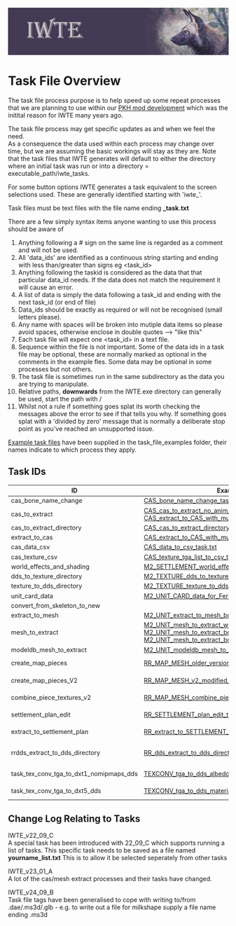 ![IWTE banner](../IWTEgithub_images/IWTEbanner.jpg)
# Task File Overview
The task file process purpose is to help speed up some repeat processes that we are planning to use within our [PKH mod development](https://discord.gg/wCktBnYnSM) which was the initital reason for IWTE many years ago.
 
The task file process may get specific updates as and when we feel the need.\
As a consequence the data used within each process may change over time, but we are assuming the basic workings will stay as they are.
Note that the task files that IWTE generates will default to either the directory where an initial task was run or into a directory = executable_path/iwte_tasks.

For some button options IWTE generates a task equivalent to the screen selections used. These are generally identified starting with 'iwte_'. 

Task files must be text files with the file name ending **_task.txt**

There are a few simply syntax items anyone wanting to use this process should be aware of
1. Anything following a # sign on the same line is regarded as a comment and will not be used.
2. All 'data_ids' are identified as a continuous string starting and ending with less than/greater than signs eg <task_id>
3. Anything following the taskid is considered as the data that that particular data_id needs. If the data does not match the requirement it will cause an error.
4. A list of data is simply the data following a task_id and ending with the next task_id (or end of file)
5. Data_ids should be exactly as required or will not be recognised (small letters please).
6. Any name with spaces will be broken into mutiple data items so please avoid spaces, otherwise enclose in double quotes -->  "like this"
7. Each task file will expect one <task_id> in a text file.
8. Sequence within the file is not important. Some of the data ids in a task file may be optional, these are normally marked as optional in the comments in the example fles. Some data may be optional in some processes but not others.
9. The task file is sometimes run in the same subdirectory as the data you are trying to manipulate.
10. Relative paths, **downwards** from the IWTE.exe directory can generally be used, start the path with /
11. Whilst not a rule if something goes splat its worth checking the messages above the error to see if that tells you why.  If something goes splat with a 'divided by zero' message that is normally a deliberate stop point as you've reached an unsupported issue.

[Example task files](../task_file_examples) have been supplied in the task_file_examples folder, their names indicate to which process they apply.

## Task IDs
| ID | Example task/s | Documentation (inc button options) | Notes |
| ----|----|----|----|
| cas_bone_name_change | [CAS_bone_name_change_task.txt](../task_file_examples/CAS_bone_name_change_task.txt) |
| cas_to_extract | [CAS_cas_to_extract_no_anim_task.txt](../task_file_examples/CAS_cas_to_extract_no_anim_task.txt)<br>[CAS_extract_to_CAS_with_multiple_anims_task.txt](../task_file_examples/CAS_extract_to_CAS_with_multiple_anims_task.txt) | [strat_models.md](../documentation/strat_models.md)
| cas_to_extract_directory | [CAS_cas_to_extract_directory_task.txt]([../task_file_examples/CAS_cas_to_extract_directory_task.txt)
| extract_to_cas | [CAS_extract_to_CAS_with_multiple_anims_task.txt](../task_file_examples/CAS_extract_to_CAS_with_multiple_anims_task.txt)
| cas_data_csv | [CAS_data_to_csv_task.txt](../task_file_examples/CAS_data_to_csv_task.txt)
| cas_texture_csv | [CAS_texture_tga_list_to_csv_task.txt](../task_file_examples/CAS_texture_tga_list_to_csv_task.txt)
| world_effects_and_shading | [M2_SETTLEMENT_world_effect_and_shading_task.txt](../task_file_examples/M2_SETTLEMENT_world_effect_and_shading_task.txt) | | M2 only |
| dds_to_texture_directory | [M2_TEXTURE_dds_to_texture_directory_task.txt](../task_file_examples/M2_TEXTURE_dds_to_texture_directory_task.txt) | [M2 Texture Conversion Options](Image_Editing_and_Conversion.md#m2-texture-conversion-options) | M2 only |
| texture_to_dds_directory | [M2_TEXTURE_texture_to_dds_directory_task.txt](../task_file_examples/M2_TEXTURE_texture_to_dds_directory_task.txt) | [M2 Texture Conversion Options](Image_Editing_and_Conversion.md#m2-texture-conversion-options) | M2 only |
| unit_card_data | [M2_UNIT_CARD_data_for_Feral_Blender_addon_task.txt](../task_file_examples/M2_UNIT_CARD_data_for_Feral_Blender_addon_task.txt) | | M2 only |
| convert_from_skeleton_to_new |
| extract_to_mesh | [M2_UNIT_extract_to_mesh_body_WEAPON_SHIELD_anims_task.txt](../task_file_examples/M2_UNIT_extract_to_mesh_body_WEAPON_SHIELD_anims_task.txt) | | M2 only |
| mesh_to_extract | [M2_UNIT_mesh_to_extract_with_anims_list_task.txt](../task_file_examples/M2_UNIT_mesh_to_extract_with_anims_list_task.txt)<br> [M2_UNIT_mesh_to_extract_body_and_WEAPON_anims_task.txt](../task_file_examples/M2_UNIT_mesh_to_extract_body_and_WEAPON_anims_task.txt)<br>[M2_UNIT_mesh_to_extract_body_WEAPON_and_MOUNT_task.txt](../task_file_examples/M2_UNIT_mesh_to_extract_body_WEAPON_and_MOUNT_task.txt)  | | M2 only |
| modeldb_mesh_to_extract | [M2_UNIT_modeldb_mesh_to_extract_task.txt](../task_file_examples/M2_UNIT_modeldb_mesh_to_extract_task.txt) | | M2 only |
| create_map_pieces | [RR_MAP_MESH_older_version_task.txt](../task_file_examples/RR_MAP_MESH_older_version_task.txt) | | RR only (map) |
| create_map_pieces_V2 | [RR_MAP_MESH_v2_modified_textures_task.txt](../task_file_examples/RR_MAP_MESH_v2_modified_textures_task.txt) | | RR only (map) |
| combine_piece_textures_v2 | [RR_MAP_MESH_combine_piece_textures_task.txt](../task_file_examples/RR_MAP_MESH_combine_piece_textures_task.txt) | | RR only (map) |
| settlement_plan_edit  | [RR_SETTLEMENT_plan_edit_task.txt](../task_file_examples/RR_SETTLEMENT_plan_edit_task.txt) | [battlemap_settlements_RR_and_RTW.md](../documentation/battlemap_settlements_RR_and_RTW.md)| RR (/RTW\*) |
| extract_to_settlement_plan | [RR_extract_to_SETTLEMENT_plan.txt](../task_file_examples/RR_extract_to_SETTLEMENT_plan.txt) | | RR (/RTW\*)
| rrdds_extract_to_dds_directory | [RR_dds_extract_to_dds_directory_task.txt](../task_file_examples/RR_dds_extract_to_dds_directory_task.txt) | [RR dds LZ4 Compression Conversion Options](Image_Editing_and_Conversion.md#rr-dds-lz4-compression-conversion-options) | RR only (Lz4 dds) |
| task_tex_conv_tga_to_dxt1_nomipmaps_dds | [TEXCONV_tga_to_dds_albedos_task.txt](../task_file_examples/TEXCONV_tga_to_dds_albedos_task.txt) | | launches TexConv |
| task_tex_conv_tga_to_dxt5_dds | [TEXCONV_tga_to_dds_materials_task.txt](../task_file_examples/TEXCONV_tga_to_dds_materials_task.txt) | |  launches TexConv |

## Change Log Relating to Tasks
IWTE_v22_09_C\
A special task has been introduced with 22_09_C which supports running a list of tasks.
This specific task needs to be saved as a file named **yourname_list.txt** 
This is to allow it be selected seperately from other tasks

IWTE_v23_01_A\
A lot of the cas/mesh extract processes and their tasks have changed. 

IWTE_v24_09_B\
Task file tags have been generalised to cope with writing to/from .dae/.ms3d/.glb - e.g. to write out a file for milkshape supply a file name ending .ms3d
